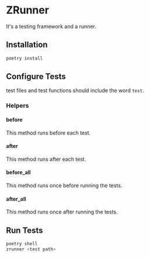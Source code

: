 # ZRunner

It's a testing framework and a runner.

## Installation

```bash
poetry install
```

## Configure Tests

test files and test functions should include the word `test`.

### Helpers

#### before

This method runs before each test.

#### after

This method runs after each test.

#### before_all

This method runs once before running the tests.

#### after_all

This method runs once after running the tests.

## Run Tests

```bash
poetry shell
zrunner <test path>
```
